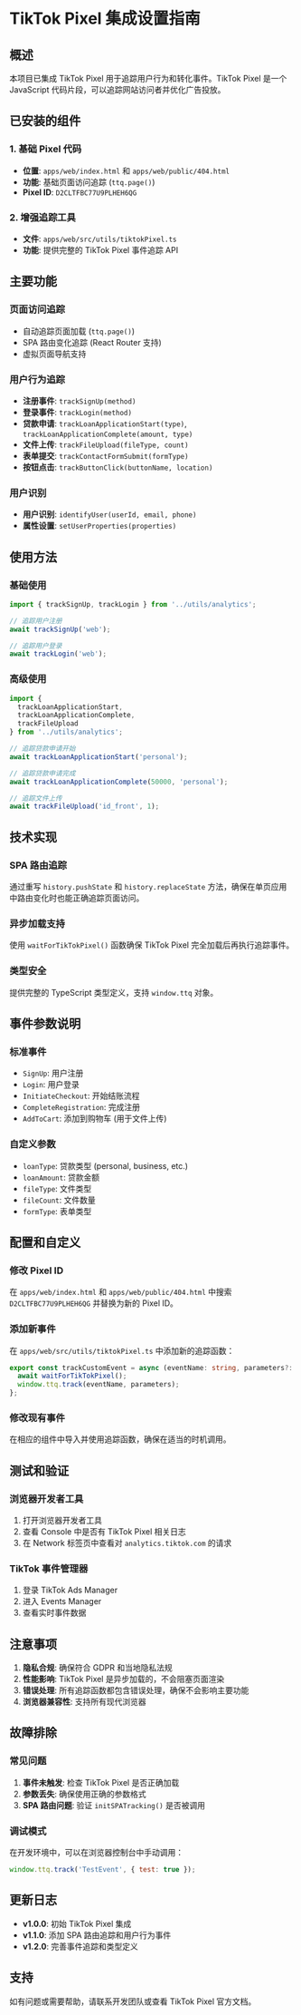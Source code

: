 # TikTok Pixel 集成设置指南

## 概述

本项目已集成 TikTok Pixel 用于追踪用户行为和转化事件。TikTok Pixel 是一个 JavaScript 代码片段，可以追踪网站访问者并优化广告投放。

## 已安装的组件

### 1. 基础 Pixel 代码
- **位置**: `apps/web/index.html` 和 `apps/web/public/404.html`
- **功能**: 基础页面访问追踪 (`ttq.page()`)
- **Pixel ID**: `D2CLTFBC77U9PLHEH6QG`

### 2. 增强追踪工具
- **文件**: `apps/web/src/utils/tiktokPixel.ts`
- **功能**: 提供完整的 TikTok Pixel 事件追踪 API

## 主要功能

### 页面访问追踪
- 自动追踪页面加载 (`ttq.page()`)
- SPA 路由变化追踪 (React Router 支持)
- 虚拟页面导航支持

### 用户行为追踪
- **注册事件**: `trackSignUp(method)`
- **登录事件**: `trackLogin(method)`
- **贷款申请**: `trackLoanApplicationStart(type)`, `trackLoanApplicationComplete(amount, type)`
- **文件上传**: `trackFileUpload(fileType, count)`
- **表单提交**: `trackContactFormSubmit(formType)`
- **按钮点击**: `trackButtonClick(buttonName, location)`

### 用户识别
- **用户识别**: `identifyUser(userId, email, phone)`
- **属性设置**: `setUserProperties(properties)`

## 使用方法

### 基础使用
```typescript
import { trackSignUp, trackLogin } from '../utils/analytics';

// 追踪用户注册
await trackSignUp('web');

// 追踪用户登录
await trackLogin('web');
```

### 高级使用
```typescript
import { 
  trackLoanApplicationStart, 
  trackLoanApplicationComplete,
  trackFileUpload 
} from '../utils/analytics';

// 追踪贷款申请开始
await trackLoanApplicationStart('personal');

// 追踪贷款申请完成
await trackLoanApplicationComplete(50000, 'personal');

// 追踪文件上传
await trackFileUpload('id_front', 1);
```

## 技术实现

### SPA 路由追踪
通过重写 `history.pushState` 和 `history.replaceState` 方法，确保在单页应用中路由变化时也能正确追踪页面访问。

### 异步加载支持
使用 `waitForTikTokPixel()` 函数确保 TikTok Pixel 完全加载后再执行追踪事件。

### 类型安全
提供完整的 TypeScript 类型定义，支持 `window.ttq` 对象。

## 事件参数说明

### 标准事件
- `SignUp`: 用户注册
- `Login`: 用户登录
- `InitiateCheckout`: 开始结账流程
- `CompleteRegistration`: 完成注册
- `AddToCart`: 添加到购物车 (用于文件上传)

### 自定义参数
- `loanType`: 贷款类型 (personal, business, etc.)
- `loanAmount`: 贷款金额
- `fileType`: 文件类型
- `fileCount`: 文件数量
- `formType`: 表单类型

## 配置和自定义

### 修改 Pixel ID
在 `apps/web/index.html` 和 `apps/web/public/404.html` 中搜索 `D2CLTFBC77U9PLHEH6QG` 并替换为新的 Pixel ID。

### 添加新事件
在 `apps/web/src/utils/tiktokPixel.ts` 中添加新的追踪函数：

```typescript
export const trackCustomEvent = async (eventName: string, parameters?: Record<string, any>) => {
  await waitForTikTokPixel();
  window.ttq.track(eventName, parameters);
};
```

### 修改现有事件
在相应的组件中导入并使用追踪函数，确保在适当的时机调用。

## 测试和验证

### 浏览器开发者工具
1. 打开浏览器开发者工具
2. 查看 Console 中是否有 TikTok Pixel 相关日志
3. 在 Network 标签页中查看对 `analytics.tiktok.com` 的请求

### TikTok 事件管理器
1. 登录 TikTok Ads Manager
2. 进入 Events Manager
3. 查看实时事件数据

## 注意事项

1. **隐私合规**: 确保符合 GDPR 和当地隐私法规
2. **性能影响**: TikTok Pixel 是异步加载的，不会阻塞页面渲染
3. **错误处理**: 所有追踪函数都包含错误处理，确保不会影响主要功能
4. **浏览器兼容性**: 支持所有现代浏览器

## 故障排除

### 常见问题
1. **事件未触发**: 检查 TikTok Pixel 是否正确加载
2. **参数丢失**: 确保使用正确的参数格式
3. **SPA 路由问题**: 验证 `initSPATracking()` 是否被调用

### 调试模式
在开发环境中，可以在浏览器控制台中手动调用：
```javascript
window.ttq.track('TestEvent', { test: true });
```

## 更新日志

- **v1.0.0**: 初始 TikTok Pixel 集成
- **v1.1.0**: 添加 SPA 路由追踪和用户行为事件
- **v1.2.0**: 完善事件追踪和类型定义

## 支持

如有问题或需要帮助，请联系开发团队或查看 TikTok Pixel 官方文档。
